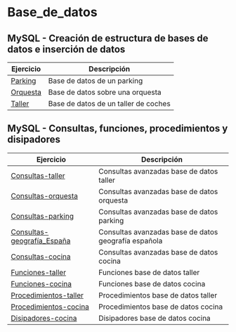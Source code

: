 # Base_de_datos

## MySQL - Creación de estructura de bases de datos e inserción de datos
|Ejercicio   |Descripción     |
|------------|----------------|
|[Parking](/parking.sql)|Base de datos de un parking|
|[Orquesta](/orchestra.sql)|Base de datos sobre una orquesta|
|[Taller](/car_repair_garage.sql)|Base de datos de un taller de coches|

## MySQL - Consultas, funciones, procedimientos y disipadores
|Ejercicio   |Descripción     |
|------------|----------------|
|[Consultas-taller](/car_repair_advanced_queries.sql)|Consultas avanzadas base de datos taller|
|[Consultas-orquesta](/orquest_advanced_queries.sql)|Consultas avanzadas base de datos orquesta|
|[Consultas-parking](/parking_advanced_queries.sql)|Consultas avanzadas base de datos parking|
|[Consultas-geografía_España](/spain_geo_advanced_queries.sql)|Consultas avanzadas base de datos geografía española|
|[Consultas-cocina](/cooking_advanced_queries.sql)|Consultas avanzadas base de datos cocina|
|[Funciones-taller](/car_repair_functions.sql)|Funciones base de datos taller|
|[Funciones-cocina](/cooking_functions.sql)|Funciones base de datos cocina|
|[Procedimientos-taller](/car_repair_procedures.sql)|Procedimientos base de datos taller|
|[Procedimientos-cocina](/cooking_procedures.sql)|Procedimientos base de datos cocina|
|[Disipadores-cocina](/cooking_triggers.sql)|Disipadores base de datos cocina|

